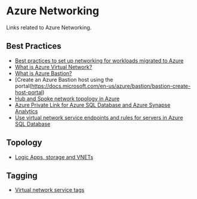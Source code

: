 # Azure Networking
Links related to Azure Networking.

## Best Practices
- [Best practices to set up networking for workloads migrated to Azure](https://docs.microsoft.com/en-us/azure/cloud-adoption-framework/migrate/azure-best-practices/migrate-best-practices-networking)
- [What is Azure Virtual Network?](https://docs.microsoft.com/en-us/azure/virtual-network/virtual-networks-overview)
- [What is Azure Bastion?](https://docs.microsoft.com/en-us/azure/bastion/bastion-overview)
- [Create an Azure Bastion host using the portal(https://docs.microsoft.com/en-us/azure/bastion/bastion-create-host-portal)
- [Hub and Spoke network topology in Azure](https://purple.telstra.com.au/blog/hub-and-spoke-network-topology-in-azure)
- [Azure Private Link for Azure SQL Database and Azure Synapse Analytics](https://docs.microsoft.com/en-gb/azure/azure-sql/database/private-endpoint-overview)
- [Use virtual network service endpoints and rules for servers in Azure SQL Database](https://docs.microsoft.com/en-us/azure/azure-sql/database/vnet-service-endpoint-rule-overview)

## Topology
- [Logic Apps, storage and VNETs](http://mikaelsand.se/2019/11/logic-apps-storage-and-vnets/)

## Tagging
- [Virtual network service tags](https://docs.microsoft.com/en-us/azure/virtual-network/service-tags-overview)